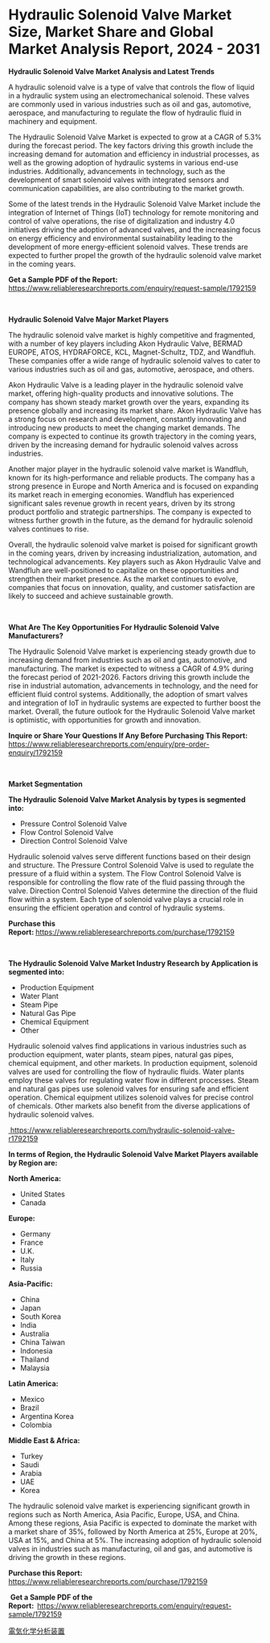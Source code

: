 <p><h1>Hydraulic Solenoid Valve Market Size, Market Share and Global Market Analysis Report, 2024 - 2031</h1></p><p><strong>Hydraulic Solenoid Valve Market Analysis and Latest Trends</strong></p>
<p><p>A hydraulic solenoid valve is a type of valve that controls the flow of liquid in a hydraulic system using an electromechanical solenoid. These valves are commonly used in various industries such as oil and gas, automotive, aerospace, and manufacturing to regulate the flow of hydraulic fluid in machinery and equipment.</p><p>The Hydraulic Solenoid Valve Market is expected to grow at a CAGR of 5.3% during the forecast period. The key factors driving this growth include the increasing demand for automation and efficiency in industrial processes, as well as the growing adoption of hydraulic systems in various end-use industries. Additionally, advancements in technology, such as the development of smart solenoid valves with integrated sensors and communication capabilities, are also contributing to the market growth.</p><p>Some of the latest trends in the Hydraulic Solenoid Valve Market include the integration of Internet of Things (IoT) technology for remote monitoring and control of valve operations, the rise of digitalization and industry 4.0 initiatives driving the adoption of advanced valves, and the increasing focus on energy efficiency and environmental sustainability leading to the development of more energy-efficient solenoid valves. These trends are expected to further propel the growth of the hydraulic solenoid valve market in the coming years.</p></p>
<p><strong>Get a Sample PDF of the Report:&nbsp;</strong> <a href="https://www.reliableresearchreports.com/enquiry/request-sample/1792159">https://www.reliableresearchreports.com/enquiry/request-sample/1792159</a></p>
<p>&nbsp;</p>
<p><strong>Hydraulic Solenoid Valve Major Market Players</strong></p>
<p><p>The hydraulic solenoid valve market is highly competitive and fragmented, with a number of key players including Akon Hydraulic Valve, BERMAD EUROPE, ATOS, HYDRAFORCE, KCL, Magnet-Schultz, TDZ, and Wandfluh. These companies offer a wide range of hydraulic solenoid valves to cater to various industries such as oil and gas, automotive, aerospace, and others.</p><p>Akon Hydraulic Valve is a leading player in the hydraulic solenoid valve market, offering high-quality products and innovative solutions. The company has shown steady market growth over the years, expanding its presence globally and increasing its market share. Akon Hydraulic Valve has a strong focus on research and development, constantly innovating and introducing new products to meet the changing market demands. The company is expected to continue its growth trajectory in the coming years, driven by the increasing demand for hydraulic solenoid valves across industries.</p><p>Another major player in the hydraulic solenoid valve market is Wandfluh, known for its high-performance and reliable products. The company has a strong presence in Europe and North America and is focused on expanding its market reach in emerging economies. Wandfluh has experienced significant sales revenue growth in recent years, driven by its strong product portfolio and strategic partnerships. The company is expected to witness further growth in the future, as the demand for hydraulic solenoid valves continues to rise.</p><p>Overall, the hydraulic solenoid valve market is poised for significant growth in the coming years, driven by increasing industrialization, automation, and technological advancements. Key players such as Akon Hydraulic Valve and Wandfluh are well-positioned to capitalize on these opportunities and strengthen their market presence. As the market continues to evolve, companies that focus on innovation, quality, and customer satisfaction are likely to succeed and achieve sustainable growth.</p></p>
<p>&nbsp;</p>
<p><strong>What Are The Key Opportunities For Hydraulic Solenoid Valve Manufacturers?</strong></p>
<p><p>The Hydraulic Solenoid Valve market is experiencing steady growth due to increasing demand from industries such as oil and gas, automotive, and manufacturing. The market is expected to witness a CAGR of 4.9% during the forecast period of 2021-2026. Factors driving this growth include the rise in industrial automation, advancements in technology, and the need for efficient fluid control systems. Additionally, the adoption of smart valves and integration of IoT in hydraulic systems are expected to further boost the market. Overall, the future outlook for the Hydraulic Solenoid Valve market is optimistic, with opportunities for growth and innovation.</p></p>
<p><strong>Inquire or Share Your Questions If Any Before Purchasing This Report:</strong> <a href="https://www.reliableresearchreports.com/enquiry/pre-order-enquiry/1792159">https://www.reliableresearchreports.com/enquiry/pre-order-enquiry/1792159</a></p>
<p>&nbsp;</p>
<p><strong>Market Segmentation</strong></p>
<p><strong>The Hydraulic Solenoid Valve Market Analysis by types is segmented into:</strong></p>
<p><ul><li>Pressure Control Solenoid Valve</li><li>Flow Control Solenoid Valve</li><li>Direction Control Solenoid Valve</li></ul></p>
<p><p>Hydraulic solenoid valves serve different functions based on their design and structure. The Pressure Control Solenoid Valve is used to regulate the pressure of a fluid within a system. The Flow Control Solenoid Valve is responsible for controlling the flow rate of the fluid passing through the valve. Direction Control Solenoid Valves determine the direction of the fluid flow within a system. Each type of solenoid valve plays a crucial role in ensuring the efficient operation and control of hydraulic systems.</p></p>
<p><strong>Purchase this Report:&nbsp;</strong><a href="https://www.reliableresearchreports.com/purchase/1792159">https://www.reliableresearchreports.com/purchase/1792159</a></p>
<p>&nbsp;</p>
<p><strong>The Hydraulic Solenoid Valve Market Industry Research by Application is segmented into:</strong></p>
<p><ul><li>Production Equipment</li><li>Water Plant</li><li>Steam Pipe</li><li>Natural Gas Pipe</li><li>Chemical Equipment</li><li>Other</li></ul></p>
<p><p>Hydraulic solenoid valves find applications in various industries such as production equipment, water plants, steam pipes, natural gas pipes, chemical equipment, and other markets. In production equipment, solenoid valves are used for controlling the flow of hydraulic fluids. Water plants employ these valves for regulating water flow in different processes. Steam and natural gas pipes use solenoid valves for ensuring safe and efficient operation. Chemical equipment utilizes solenoid valves for precise control of chemicals. Other markets also benefit from the diverse applications of hydraulic solenoid valves.</p></p>
<p><a href="https://www.reliableresearchreports.com/hydraulic-solenoid-valve-r1792159">&nbsp;https://www.reliableresearchreports.com/hydraulic-solenoid-valve-r1792159</a></p>
<p><strong>In terms of Region, the Hydraulic Solenoid Valve Market Players available by Region are:</strong></p>
<p>
    <p> <strong> North America: </strong>
        <ul>
            <li>United States</li>
            <li>Canada</li>
        </ul>
        </p> 
    <p> <strong> Europe: </strong>
        <ul>
            <li>Germany</li>
            <li>France</li>
            <li>U.K.</li>
            <li>Italy</li>
            <li>Russia</li>
        </ul>
        </p> 
    <p> <strong> Asia-Pacific: </strong>
        <ul>
            <li>China</li>
            <li>Japan</li>
            <li>South Korea</li>
            <li>India</li>
            <li>Australia</li>
            <li>China Taiwan</li>
            <li>Indonesia</li>
            <li>Thailand</li>
            <li>Malaysia</li>
        </ul>
        </p> 
    <p> <strong> Latin America: </strong>
        <ul>
            <li>Mexico</li>
            <li>Brazil</li>
            <li>Argentina Korea</li>
            <li>Colombia</li>
        </ul>
        </p> 
    <p> <strong> Middle East & Africa: </strong>
        <ul>
            <li>Turkey</li>
            <li>Saudi</li>
            <li>Arabia</li>
            <li>UAE</li>
            <li>Korea</li>
        </ul>
    </p>
    </p>
<p><p>The hydraulic solenoid valve market is experiencing significant growth in regions such as North America, Asia Pacific, Europe, USA, and China. Among these regions, Asia Pacific is expected to dominate the market with a market share of 35%, followed by North America at 25%, Europe at 20%, USA at 15%, and China at 5%. The increasing adoption of hydraulic solenoid valves in industries such as manufacturing, oil and gas, and automotive is driving the growth in these regions.</p></p>
<p><strong>Purchase this Report: </strong><a href="https://www.reliableresearchreports.com/purchase/1792159">https://www.reliableresearchreports.com/purchase/1792159</a></p>
<p>&nbsp;<strong>Get a Sample PDF of the Report:&nbsp;&nbsp;</strong><a href="https://www.reliableresearchreports.com/enquiry/request-sample/1792159">https://www.reliableresearchreports.com/enquiry/request-sample/1792159</a></p>
<p><strong></strong></p>
<p><p><a href="https://github.com/oafhukehf4709715/Market-Research-Report-List-1/blob/main/489578933263.md">電気化学分析装置</a></p></p>